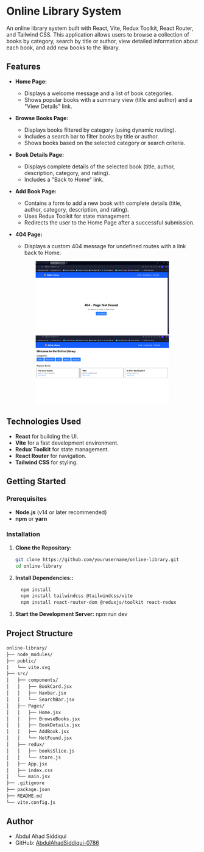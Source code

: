# Online Library System

An online library system built with React, Vite, Redux Toolkit, React Router, and Tailwind CSS. This application allows users to browse a collection of books by category, search by title or author, view detailed information about each book, and add new books to the library.

## Features

- **Home Page:**  
  - Displays a welcome message and a list of book categories.
  - Shows popular books with a summary view (title and author) and a "View Details" link.
  
- **Browse Books Page:**  
  - Displays books filtered by category (using dynamic routing).
  - Includes a search bar to filter books by title or author.
  - Shows books based on the selected category or search criteria.

- **Book Details Page:**  
  - Displays complete details of the selected book (title, author, description, category, and rating).
  - Includes a "Back to Home" link.

- **Add Book Page:**  
  - Contains a form to add a new book with complete details (title, author, category, description, and rating).
  - Uses Redux Toolkit for state management.
  - Redirects the user to the Home Page after a successful submission.

- **404 Page:**  
  - Displays a custom 404 message for undefined routes with a link back to Home.
<p align="center">
  <img src="Screenshot 2025-02-15 224050.png" width="350">
 <img src="image_2025-02-15_224759566.png" width="350">
</p>



## Technologies Used

- **React** for building the UI.
- **Vite** for a fast development environment.
- **Redux Toolkit** for state management.
- **React Router** for navigation.
- **Tailwind CSS** for styling.

## Getting Started

### Prerequisites

- **Node.js** (v14 or later recommended)
- **npm** or **yarn**

### Installation

1. **Clone the Repository:**

   ```bash
   git clone https://github.com/yourusername/online-library.git
   cd online-library

2. **Install Dependencies::**
   ``` bash
     npm install
     npm install tailwindcss @tailwindcss/vite
     npm install react-router-dom @reduxjs/toolkit react-redux 
3. **Start the Development Server:**
    npm run dev
    
## Project Structure

```bash
online-library/
├── node_modules/            
├── public/                
│   └── vite.svg
├── src/                     
│   ├── components/          
│   │   ├── BookCard.jsx
│   │   ├── Navbar.jsx
│   │   └── SearchBar.jsx
│   ├── Pages/               
│   │   ├── Home.jsx
│   │   ├── BrowseBooks.jsx
│   │   ├── BookDetails.jsx
│   │   ├── AddBook.jsx
│   │   └── NotFound.jsx
│   ├── redux/               
│   │   ├── booksSlice.js
│   │   └── store.js
│   ├── App.jsx              
│   ├── index.css            
│   └── main.jsx             
├── .gitignore               
├── package.json             
├── README.md                
└── vite.config.js           
```
 
## Author

- Abdul Ahad Siddiqui  
- GitHub: [AbdulAhadSiddiqui-0786](https://github.com/AbdulAhadSiddiqui-0786)

